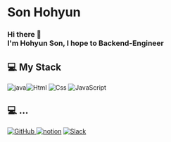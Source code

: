 # Son Hohyun
### Hi there 👋 </br>I'm Hohyun Son, I hope to Backend-Engineer

## 💻 My Stack
<img alt="java" src="https://img.shields.io/badge/Java-3766AB?style=flat-square&logo=Java&logoColor=white"/><img alt="Html" src ="https://img.shields.io/badge/HTML5-E34F26.svg?&style=for-the-badge&logo=HTML5&logoColor=white"/> <img alt="Css" src ="https://img.shields.io/badge/CSS3-1572B6.svg?&style=for-the-badge&logo=CSS3&logoColor=white"/> <img alt="JavaScript" src ="https://img.shields.io/badge/JavaScriipt-F7DF1E.svg?&style=for-the-badge&logo=JavaScript&logoColor=black"/>

## 💻 ...
<a href = "https://github.com/HohyunSon"><img alt="GitHub" src ="https://img.shields.io/badge/GitHub-181717.svg?&style=for-the-badge&logo=GitHub&logoColor=white"/>
</a> <a href = "https://www.notion.so/Java-e9525c76b31b4df2b1077efce1d99977?pvs=4"> <img alt="notion" src ="https://img.shields.io/badge/Tistory-white.svg?&style=for-the-badge&logo=notion&logoColor=white"/></a>
</a> <a href = "hun-se.slack.com"> <img alt="Slack" src ="https://img.shields.io/badge/Slack-4A154B.svg?&style=for-the-badge&logo=Slack&logoColor=white"/></a>

<!--
**HohyunSon/HohyunSon** is a ✨ _special_ ✨ repository because its `README.md` (this file) appears on your GitHub profile.

Here are some ideas to get you started:

- 🔭 I’m currently working on ...
- 🌱 I’m currently learning ...
- 👯 I’m looking to collaborate on ...
- 🤔 I’m looking for help with ...
- 💬 Ask me about ...
- 📫 How to reach me: ...
- 😄 Pronouns: ...
- ⚡ Fun fact: ...
-->
